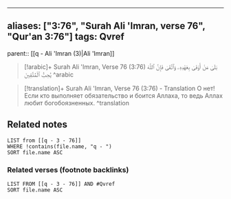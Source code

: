 
---
aliases: ["3:76", "Surah Ali 'Imran, verse 76", "Qur'an 3:76"]
tags: Qvref
---

parent:: [[q - Ali 'Imran (3)|Ali 'Imran]]

> [!arabic]+ Surah Ali 'Imran, Verse 76 (3:76)
> <span class="quran-arabic">بَلَىٰ مَنْ أَوْفَىٰ بِعَهْدِهِۦ وَٱتَّقَىٰ فَإِنَّ ٱللَّهَ يُحِبُّ ٱلْمُتَّقِينَ</span>
^arabic

> [!translation]+ Surah Ali 'Imran, Verse 76 (3:76) - Translation
> О нет! Если кто выполняет обязательство и боится Аллаха, то ведь Аллах любит богобоязненных.
^translation



## Related notes
```dataview
LIST from [[q - 3 - 76]]
WHERE !contains(file.name, "q - ")
SORT file.name ASC
```

### Related verses (footnote backlinks)
```dataview
LIST FROM [[q - 3 - 76]] AND #Qvref
SORT file.name ASC
```

